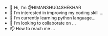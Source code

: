 - 👋 Hi, I’m @HIMANSHU04SHEKHAR
- 👀 I’m interested in improving my coding skill ...
- 🌱 I’m currently learning  python language...
- 💞️ I’m looking to collaborate on ...
- 📫 How to reach me ...

<!---
HIMANSHU04SHEKHAR/HIMANSHU04SHEKHAR is a ✨ special ✨ repository because its `README.md` (this file) appears on your GitHub profile.
You can click the Preview link to take a look at your changes.
--->

